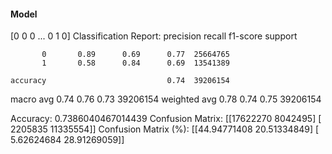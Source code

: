 #### Model
[0 0 0 ... 0 1 0]
Classification Report:
              precision    recall  f1-score   support

           0       0.89      0.69      0.77  25664765
           1       0.58      0.84      0.69  13541389

    accuracy                           0.74  39206154
   macro avg       0.74      0.76      0.73  39206154
weighted avg       0.78      0.74      0.75  39206154

Accuracy: 0.7386040467014439
Confusion Matrix:
[[17622270  8042495]
 [ 2205835 11335554]]
Confusion Matrix (%):
[[44.94771408 20.51334849]
 [ 5.62624684 28.91269059]]
